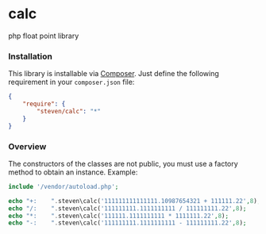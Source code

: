 # calc
php float point library

### Installation

This library is installable via [Composer](https://getcomposer.org/).
Just define the following requirement in your `composer.json` file:

```json
{
    "require": {
        "steven/calc": "*"
    }
}
```

### Overview

The constructors of the classes are not public, you must use a factory method to obtain an instance.
Example:

```php
include '/vendor/autoload.php';

echo "+:    ".steven\calc('111111111111111.10987654321 + 111111.22',8);
echo "/:    ".steven\calc('111111111.1111111111 / 111111111.22',8);
echo "*:    ".steven\calc('111111.1111111111 * 1111111.22',8);
echo "-:    ".steven\calc('111111111.1111111111 - 111111111.22',8);

```
